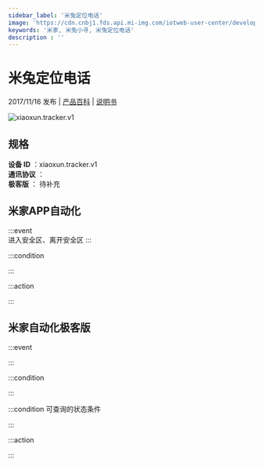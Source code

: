 ```yaml
---
sidebar_label: '米兔定位电话'
image: 'https://cdn.cnbj1.fds.api.mi-img.com/iotweb-user-center/developer_1679066513326z0OzQMku.png?GalaxyAccessKeyId=AKVGLQWBOVIRQ3XLEW&Expires=9223372036854775807&Signature=HKle+35vYFz2jrh9Q8yBfTqONXo='
keywords: '米家, 米兔小寻, 米兔定位电话'
description : ''
---
```

# 米兔定位电话

2017/11/16 发布 | [产品百科](https://home.mi.com/webapp/content/baike/product/index.html?model=xiaoxun.tracker.v1/) | [说明书](https://home.mi.com/views/introduction.html?model=xiaoxun.tracker.v1&region=cn)

![xiaoxun.tracker.v1](https://cdn.cnbj1.fds.api.mi-img.com/iotweb-user-center/developer_1679066513326z0OzQMku.png?GalaxyAccessKeyId=AKVGLQWBOVIRQ3XLEW&Expires=9223372036854775807&Signature=HKle+35vYFz2jrh9Q8yBfTqONXo=)

## 规格  
> 
**设备 ID** ：xiaoxun.tracker.v1  
**通讯协议** ：  
**极客版**  ： 待补充 


## 米家APP自动化  

:::event  
进入安全区、离开安全区
:::

:::condition  

:::

:::action   

:::

## 米家自动化极客版  

:::event  

:::

:::condition  

:::

:::condition 可查询的状态条件  

:::

:::action  

:::

        
